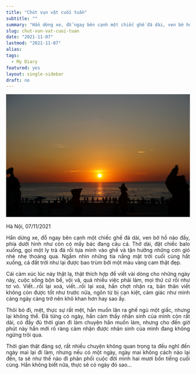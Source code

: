 ```yaml
---
title: "Chút vụn vặt cuối tuần"
subtitle: ""
summary: "Hắn dừng xe, đỗ ngay bên cạnh một chiếc ghế đá dài, ven bờ hồ nào đấy, phía dưới hình như còn có mấy bác đang câu cá. Thở dài, đặt chiếc balo xuống, gọi một ly trà đá..."
slug: chut-vun-vat-cuoi-tuan
date: "2021-11-07"
lastmod: "2021-11-07"
alias:
tags:
  - My Diary
featured: yes
layout: single-sidebar
draft: no
---
```


<p style = "text-align: center"><img src="./featured.jpg"></p>

<p style = "text-align: justify">Hà Nội, 07/11/2021</p>

<p style = "text-align: justify">Hắn dừng xe, đỗ ngay bên cạnh một chiếc ghế đá dài, ven bờ hồ nào đấy, phía dưới hình như còn có mấy bác đang câu cá. Thở dài, đặt chiếc balo xuống, gọi một ly trà đá rồi tựa mình vào ghế và tận hưởng những cơn gió nhè nhẹ thoáng qua. Ngắm nhìn những tia nắng mặt trời cuối cùng hắt xuống, cả đất trời như lại được bao trùm bởi một màu vàng cam thật đẹp.</p>

<p style = "text-align: justify">Cái cảm xúc lúc này thật lạ, thật thích hợp để viết vài dòng cho những ngày này, cuộc sống bộn bề, vội vã, quá nhiều việc phải làm, mọi thứ cứ rối như tơ vò. Viết...rồi lại xoá, viết...rồi lại xoá, hắn chợt nhận ra, bản thân viết không còn được tốt như trước nữa, ngôn từ bị cạn kiệt, cảm giác như mình càng ngày càng trở nên khô khan hơn hay sao ấy.</p>

<p style = "text-align: justify">Thôi bỏ đi, mệt, thực sự rất mệt, hắn muốn lăn ra ghế ngủ một giấc, nhưng lại không thể. Đã từng có ngày, hắn cảm thấy nhân sinh của mình còn rất dài, có đầy đủ thời gian đi làm chuyện hắn muốn làm, nhưng cho đến giờ phút này hắn mới rõ ràng cảm nhận được nhân sinh của mình đang không ngừng trôi qua.</p>

<p style = "text-align: justify">Thời gian thật đáng sợ, rất nhiều chuyện không quan trọng ta đều nghĩ đến ngày mai lại đi làm, nhưng nếu có một ngày, ngày mai không cách nào lại đến, ta sẽ như thế nào đi phân phối cuộc đời mình hai mươi bốn tiếng cuối cùng. Hắn không biết nữa, thực sẽ có ngày đó sao...</p>

